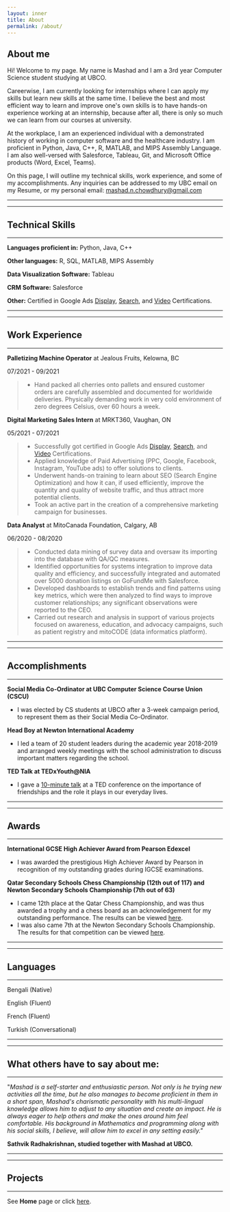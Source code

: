 ```yaml
---
layout: inner
title: About
permalink: /about/
---
```


## About me

Hi! Welcome to my page. My name is Mashad and I am a 3rd year Computer Science student studying at UBCO.

Careerwise, I am currently looking for internships where I can apply my skills but learn new skills at the same time. I believe the best and most efficient way to learn and improve one's own skills is to have hands-on experience working at an internship, because after all, there is only so much we can learn from our courses at university.

At the workplace, I am an experienced individual with a demonstrated history of working in computer software and the healthcare industry. I am proficient in Python, Java, C++, R, MATLAB, and MIPS Assembly Language. I am also well-versed with Salesforce, Tableau, Git, and Microsoft Office products (Word, Excel, Teams).

On this page, I will outline my technical skills, work experience, and some of my accomplishments. Any inquiries can be addressed to my UBC email on my Resume, or my personal email: mashad.n.chowdhury@gmail.com

---
---

## Technical Skills
---
**Languages proficient in:** Python, Java, C++

**Other languages:** R, SQL, MATLAB, MIPS Assembly

**Data Visualization Software:** Tableau

**CRM Software:** Salesforce

**Other:** Certified in Google Ads [Display](https://skillshop.exceedlms.com/student/award/6Q3F7Lm2HewvJmfT7npmZQ9m), [Search](https://skillshop.exceedlms.com/student/award/yV2iowVvStGa62SgBrEx6Qgk), and [Video](https://skillshop.exceedlms.com/student/award/t27QUMSnjBLh8vJeqVLYt5Vj) Certifications.

---
---

## Work Experience
---
**Palletizing Machine Operator** at Jealous Fruits, Kelowna, BC

07/2021 - 09/2021
> - Hand packed all cherries onto pallets and ensured customer orders are carefully assembled and documented for worldwide deliveries. Physically demanding work in very cold environment of zero degrees Celsius, over 60 hours a week.


**Digital Marketing Sales Intern** at MRKT360, Vaughan, ON

05/2021 - 07/2021
> - Successfully got certified in Google Ads [Display](https://skillshop.exceedlms.com/student/award/6Q3F7Lm2HewvJmfT7npmZQ9m), [Search](https://skillshop.exceedlms.com/student/award/yV2iowVvStGa62SgBrEx6Qgk), and [Video](https://skillshop.exceedlms.com/student/award/t27QUMSnjBLh8vJeqVLYt5Vj) Certifications.
> - Applied knowledge of Paid Advertising (PPC, Google, Facebook, Instagram, YouTube ads) to offer solutions to clients.
> - Underwent hands-on training to learn about SEO (Search Engine Optimization) and how it can, if used efficiently, improve the quantity and quality of website traffic, and thus attract more potential clients.
> - Took an active part in the creation of a comprehensive marketing campaign for businesses.



**Data Analyst** at MitoCanada Foundation, Calgary, AB

06/2020 - 08/2020
> - Conducted data mining of survey data and oversaw its importing into the database with QA/QC measures.
> - Identified opportunities for systems integration to improve data quality and efficiency, and successfully
integrated and automated over 5000 donation listings on GoFundMe with Salesforce.
> - Developed dashboards to establish trends and find patterns using key metrics, which were then analyzed to
find ways to improve customer relationships; any significant observations were reported to the CEO.
> - Carried out research and analysis in support of various projects focused on awareness, education, and
advocacy campaigns, such as patient registry and mitoCODE (data informatics platform).


---
---

## Accomplishments
---
**Social Media Co-Ordinator at UBC Computer Science Course Union (CSCU)**

- I was elected by CS students at UBCO after a 3-week campaign period, to represent them as their Social Media Co-Ordinator.

**Head Boy at Newton International Academy**

- I led a team of 20 student leaders during the academic year 2018-2019 and arranged weekly meetings with the school
administration to discuss important matters regarding the school.

**TED Talk at TEDxYouth@NIA**

- I gave a [10-minute talk](https://www.youtube.com/watch?v=7co9Q-PWq38) at a TED conference on the importance of friendships and the role it plays in our everyday lives.

---
---

## Awards
---
**International GCSE High Achiever Award from Pearson Edexcel**

- I was awarded the prestigious High Achiever Award by Pearson in recognition of my outstanding grades during IGCSE examinations.

**Qatar Secondary Schools Chess Championship (12th out of 117) and Newton Secondary Schools Championship (7th out of 63)**
- I came 12th place at the Qatar Chess Championship, and was thus awarded a trophy and a chess board as an acknowledgement for my outstanding performance. The results can be viewed [here](https://chess-results.com/tnr222648.aspx?lan=1&art=0&fed=QAT). 
- I was also came 7th at the Newton Secondary Schools Championship. The results for that competition can be viewed [here](https://chess-results.com/tnr220557.aspx?lan=1&art=1).

---
---

## Languages
---
Bengali (Native)

English (Fluent)

French (Fluent)

Turkish (Conversational)

---
---

## What others have to say about me:
---
"_Mashad is a self-starter and enthusiastic person. Not only is he trying new activities all the time, but he also manages to become proficient in them in a short span, Mashad's charismatic personality with his multi-lingual knowledge allows him to adjust to any situation and create an impact. He is always eager to help others and make the ones around him feel comfortable. His background in Mathematics and programming along with his social skills, I believe, will allow him to excel in any setting easily."_ 

**Sathvik Radhakrishnan, studied together with Mashad at UBCO.**

---
---
## Projects
---
See **Home** page or click [here](https://www.mashadchowdhury.com).
